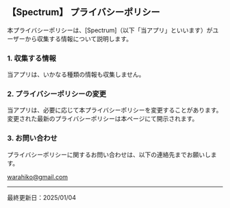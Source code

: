 ## 【Spectrum】 プライバシーポリシー

本プライバシーポリシーは、[Spectrum]（以下「当アプリ」といいます）がユーザーから収集する情報について説明します。

### 1. 収集する情報

当アプリは、いかなる種類の情報も収集しません。

### 2. プライバシーポリシーの変更

当アプリは、必要に応じて本プライバシーポリシーを変更することがあります。変更された最新のプライバシーポリシーは本ページにて開示されます。

### 3. お問い合わせ

プライバシーポリシーに関するお問い合わせは、以下の連絡先までお願いします。

warahiko@gmail.com

---

最終更新日：2025/01/04
